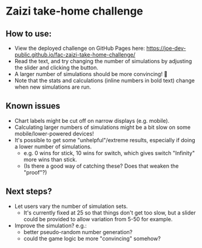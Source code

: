 # Zaizi take-home challenge

## How to use:

- View the deployed challenge on GitHub Pages here: https://joe-dev-public.github.io/fac-zaizi-take-home-challenge/
- Read the text, and try changing the number of simulations by adjusting the slider and clicking the button.
- A larger number of simulations should be more convincing! 🙂
- Note that the stats and calculations (inline numbers in bold text) change when new simulations are run.

## Known issues

- Chart labels might be cut off on narrow displays (e.g. mobile).
- Calculating larger numbers of simulations might be a bit slow on some mobile/lower-powered devices!
- It's possible to get some "unhelpful"/extreme results, especially if doing a lower number of simulations.
  - e.g. 0 wins for stick, 10 wins for switch, which gives switch "Infinity" more wins than stick.
  - (Is there a good way of catching these? Does that weaken the "proof"?)

## Next steps?

- Let users vary the number of simulation sets.
  - It's currently fixed at 25 so that things don't get too slow, but a slider could be provided to allow variation from 5-50 for example.
- Improve the simulation? e.g.:
  - better pseudo-random number generation?
  - could the game logic be more "convincing" somehow?
